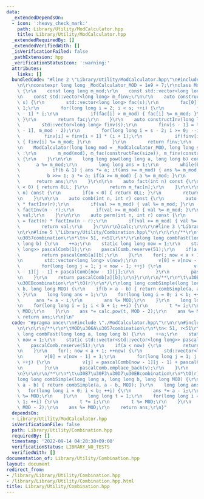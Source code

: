 ```yaml
---
data:
  _extendedDependsOn:
  - icon: ':heavy_check_mark:'
    path: Library/Utility/ModCalculator.hpp
    title: Library/Utility/ModCalculator.hpp
  _extendedRequiredBy: []
  _extendedVerifiedWith: []
  _isVerificationFailed: false
  _pathExtension: hpp
  _verificationStatusIcon: ':warning:'
  attributes:
    links: []
  bundledCode: "#line 2 \"Library/Utility/ModCalculator.hpp\"\n#include <vector>\r\
    \n\r\nconstexpr long long _ModCalculator_MOD = 1e9 + 7;\r\nclass ModCalculator\
    \ {\r\n    const long long m_mod;\r\n    const std::vector<long long> m_fac;\r\
    \n    const std::vector<long long> m_finv;\r\n\r\n    auto constructFac(long long\
    \ s) {\r\n        std::vector<long long> fac(s);\r\n        fac[0] = fac[1] =\
    \ 1;\r\n        for(long long i = 2; i < s; ++i) {\r\n            fac[i] = fac[i\
    \ - 1] * i;\r\n            if(fac[i] > m_mod) { fac[i] %= m_mod; }\r\n       \
    \ }\r\n        return fac;\r\n    }\r\n    auto constructInv(long long s) {\r\n\
    \        std::vector<long long> finv(s);\r\n        finv[s - 1] = this->pow(m_fac[s\
    \ - 1], m_mod - 2);\r\n        for(long long i = s - 2; i >= 0; --i) {\r\n   \
    \         finv[i] = finv[i + 1] * (i + 1);\r\n            if(finv[i] > m_mod)\
    \ { finv[i] %= m_mod; }\r\n        }\r\n        return finv;\r\n    }\r\npublic:\r\
    \n    ModCalculator(long long mod = _ModCalculator_MOD, long long size = 3 * 1e6)\
    \ :\r\n        m_mod(mod), m_fac(constructFac(size)), m_finv(constructInv(size))\
    \ {\r\n    }\r\n\r\n    long long pow(long long a, long long b) const {\r\n  \
    \      a %= m_mod;\r\n        long long ans = 1;\r\n        while(b > 0) {\r\n\
    \            if(b & 1) { ans *= a; if(ans >= m_mod) { ans %= m_mod; } }\r\n  \
    \          b >>= 1; a *= a; if(a >= m_mod) { a %= m_mod; }\r\n        }\r\n  \
    \      return ans;\r\n    }\r\n\r\n    auto fact(int n) const {\r\n        if(n\
    \ < 0) { return 0LL; }\r\n        return m_fac[n];\r\n    }\r\n\r\n    auto factInv(int\
    \ n) const {\r\n        if(n < 0) { return 0LL; }\r\n        return m_finv[n];\r\
    \n    }\r\n\r\n    auto comb(int n, int r) const {\r\n        auto val = fact(n)\
    \ * factInv(r);\r\n        if(val >= m_mod) { val %= m_mod; }\r\n        val *=\
    \ factInv(n - r);\r\n        if(val >= m_mod) { val %= m_mod; }\r\n        return\
    \ val;\r\n    }\r\n\r\n    auto perm(int n, int r) const {\r\n        auto val\
    \ = fact(n) * factInv(n - r);\r\n        if(val >= m_mod) { val %= m_mod; }\r\n\
    \        return val;\r\n    }\r\n\r\n}calc;\r\n\r\n#line 3 \"Library/Utility/Combination.hpp\"\
    \n\r\n#line 5 \"Library/Utility/Combination.hpp\"\n\r\n\r\n/**\r\n*\tMOD\u306A\
    \u3057combination\r\n*\tn< 51, r<51\r\n*/\r\nlong long combFast(long long a, long\
    \ long b) {\r\n    ++a;\r\n    static long long now = 1;\r\n    static std::vector<std::vector<long\
    \ long>> pascalComb(1);\r\n    pascalComb.reserve(51);\r\n    if(a < now) {\r\n\
    \        return pascalComb[a][b];\r\n    }\r\n    for(; now < a + 1; ++now) {\r\
    \n        std::vector<long long> v(now);\r\n        v[0] = v[now - 1] = 1;\r\n\
    \        for(long long j = 1; j < now - 1; ++j) {\r\n            v[j] = pascalComb[now\
    \ - 1][j - 1] + pascalComb[now - 1][j];\r\n        }\r\n        pascalComb.emplace_back(v);\r\
    \n    }\r\n    return pascalComb[a][b];\r\n}\r\n\r\n/**\r\n*\t\u30B7\u30F3\u30D7\
    \u30EBcombination\r\n*\tO(r)\r\n*/\r\nlong long combSimple(long long a, long long\
    \ b, long long MOD) {\r\n    if(b > a - b) { return combSimple(a, a - b, MOD);\
    \ }\r\n    long long ans = 1;\r\n    for(long long i = 0; i < b; ++i) {\r\n  \
    \      ans *= a - i;\r\n        ans %= MOD;\r\n    }\r\n    long long t = 1;\r\
    \n    for(long long i = 1; i < b + 1; ++i) {\r\n        t *= i;\r\n        t %=\
    \ MOD;\r\n    }\r\n    ans *= calc.pow(t, MOD - 2);\r\n    ans %= MOD;\r\n   \
    \ return ans;\r\n}\n"
  code: "#pragma once\r\n#include \"./ModCalculator.hpp\"\r\n\r\n#include <vector>\r\
    \n\r\n\r\n/**\r\n*\tMOD\u306A\u3057combination\r\n*\tn< 51, r<51\r\n*/\r\nlong\
    \ long combFast(long long a, long long b) {\r\n    ++a;\r\n    static long long\
    \ now = 1;\r\n    static std::vector<std::vector<long long>> pascalComb(1);\r\n\
    \    pascalComb.reserve(51);\r\n    if(a < now) {\r\n        return pascalComb[a][b];\r\
    \n    }\r\n    for(; now < a + 1; ++now) {\r\n        std::vector<long long> v(now);\r\
    \n        v[0] = v[now - 1] = 1;\r\n        for(long long j = 1; j < now - 1;\
    \ ++j) {\r\n            v[j] = pascalComb[now - 1][j - 1] + pascalComb[now - 1][j];\r\
    \n        }\r\n        pascalComb.emplace_back(v);\r\n    }\r\n    return pascalComb[a][b];\r\
    \n}\r\n\r\n/**\r\n*\t\u30B7\u30F3\u30D7\u30EBcombination\r\n*\tO(r)\r\n*/\r\n\
    long long combSimple(long long a, long long b, long long MOD) {\r\n    if(b >\
    \ a - b) { return combSimple(a, a - b, MOD); }\r\n    long long ans = 1;\r\n \
    \   for(long long i = 0; i < b; ++i) {\r\n        ans *= a - i;\r\n        ans\
    \ %= MOD;\r\n    }\r\n    long long t = 1;\r\n    for(long long i = 1; i < b +\
    \ 1; ++i) {\r\n        t *= i;\r\n        t %= MOD;\r\n    }\r\n    ans *= calc.pow(t,\
    \ MOD - 2);\r\n    ans %= MOD;\r\n    return ans;\r\n}"
  dependsOn:
  - Library/Utility/ModCalculator.hpp
  isVerificationFile: false
  path: Library/Utility/Combination.hpp
  requiredBy: []
  timestamp: '2022-09-14 04:28:38+09:00'
  verificationStatus: LIBRARY_NO_TESTS
  verifiedWith: []
documentation_of: Library/Utility/Combination.hpp
layout: document
redirect_from:
- /library/Library/Utility/Combination.hpp
- /library/Library/Utility/Combination.hpp.html
title: Library/Utility/Combination.hpp
---
```

